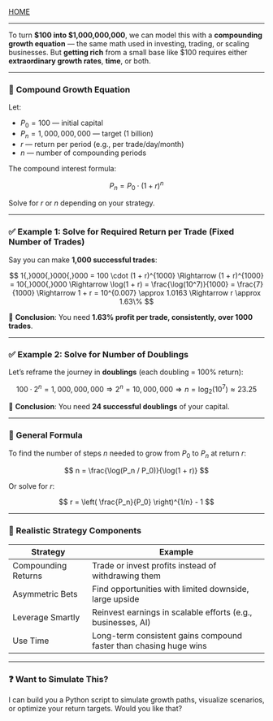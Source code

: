 [HOME](/README.md)


----    


To turn **\$100 into \$1,000,000,000**, we can model this with a **compounding growth equation** — the same math used in investing, trading, or scaling businesses. But **getting rich** from a small base like \$100 requires either **extraordinary growth rates**, **time**, or both.

---

### 🧮 **Compound Growth Equation**

Let:

* $P_0 = 100$ — initial capital
* $P_n = 1,000,000,000$ — target (1 billion)
* $r$ — return per period (e.g., per trade/day/month)
* $n$ — number of compounding periods

The compound interest formula:

$$
P_n = P_0 \cdot (1 + r)^n
$$

Solve for $r$ or $n$ depending on your strategy.

---

### ✅ Example 1: Solve for Required Return per Trade (Fixed Number of Trades)

Say you can make **1,000 successful trades**:

$$
1{,}000{,}000{,}000 = 100 \cdot (1 + r)^{1000}
\Rightarrow
(1 + r)^{1000} = 10{,}000{,}000
\Rightarrow
\log(1 + r) = \frac{\log(10^7)}{1000} = \frac{7}{1000}
\Rightarrow
1 + r = 10^{0.007} \approx 1.0163
\Rightarrow
r \approx 1.63\%
$$

📌 **Conclusion**: You need **1.63% profit per trade, consistently, over 1000 trades**.

---

### ✅ Example 2: Solve for Number of Doublings

Let’s reframe the journey in **doublings** (each doubling = 100% return):

$$
100 \cdot 2^n = 1{,}000{,}000{,}000
\Rightarrow
2^n = 10{,}000{,}000
\Rightarrow
n = \log_2(10^7) \approx 23.25
$$

📌 **Conclusion**: You need **24 successful doublings** of your capital.

---

### 🔁 General Formula

To find the number of steps $n$ needed to grow from $P_0$ to $P_n$ at return $r$:

$$
n = \frac{\log(P_n / P_0)}{\log(1 + r)}
$$

Or solve for $r$:

$$
r = \left( \frac{P_n}{P_0} \right)^{1/n} - 1
$$

---

### 🔧 Realistic Strategy Components

| Strategy            | Example                                                           |
| ------------------- | ----------------------------------------------------------------- |
| Compounding Returns | Trade or invest profits instead of withdrawing them               |
| Asymmetric Bets     | Find opportunities with limited downside, large upside            |
| Leverage Smartly    | Reinvest earnings in scalable efforts (e.g., businesses, AI)      |
| Use Time            | Long-term consistent gains compound faster than chasing huge wins |

---

### ❓ Want to Simulate This?

I can build you a Python script to simulate growth paths, visualize scenarios, or optimize your return targets. Would you like that?
